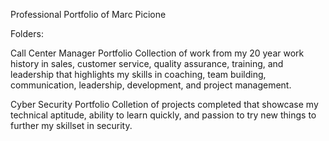 Professional Portfolio of Marc Picione

Folders:

Call Center Manager Portfolio
Collection of work from my 20 year work history in sales, customer service, quality assurance, training, and leadership that highlights my skills in coaching, team building, communication, leadership, development, and project management. 

Cyber Security Portfolio
Colletion of projects completed that showcase my technical aptitude, ability to learn quickly, and passion to try new things to further my skillset in security.
